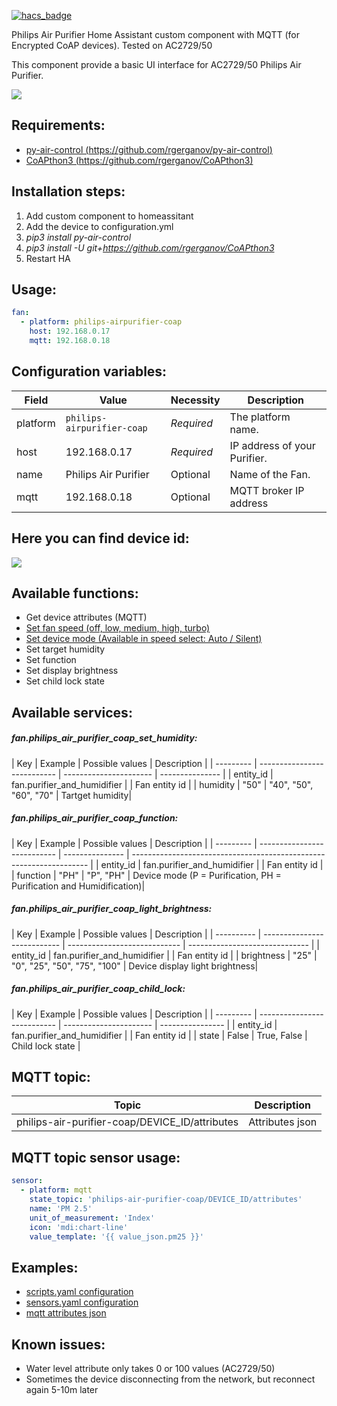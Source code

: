 [![hacs_badge](https://img.shields.io/badge/HACS-Default-orange.svg?style=for-the-badge)](https://github.com/custom-components/hacs)

Philips Air Purifier Home Assistant custom component with MQTT (for Encrypted CoAP devices).
Tested on AC2729/50

This component provide a basic UI interface for  AC2729/50 Philips Air Purifier.

![](https://gitlab.com/adamcsk1-public/philips-airpurifier-coap/-/raw/master/dashboard.png)

## Requirements:

- [py-air-control (https://github.com/rgerganov/py-air-control)](https://github.com/rgerganov/py-air-control)
- [CoAPthon3 (https://github.com/rgerganov/CoAPthon3)](https://github.com/rgerganov/CoAPthon3)

## Installation steps:

1. Add custom component to homeassitant
2. Add the device to configuration.yml
3. _pip3 install py-air-control_
4. _pip3 install -U git+https://github.com/rgerganov/CoAPthon3_
5. Restart HA

## Usage:

```yaml
fan:
  - platform: philips-airpurifier-coap
    host: 192.168.0.17
    mqtt: 192.168.0.18
```

## Configuration variables:

| Field    | Value                      | Necessity  | Description                  |
| -------- | -------------------------- | ---------- | ---------------------------- |
| platform | `philips-airpurifier-coap` | _Required_ | The platform name.           |
| host     | 192.168.0.17               | _Required_ | IP address of your Purifier. |
| name     | Philips Air Purifier       | Optional   | Name of the Fan.             |
| mqtt     | 192.168.0.18               | Optional   | MQTT broker IP address       |

## Here you can find device id:

![](https://gitlab.com/adamcsk1-public/philips-airpurifier-coap/-/raw/master/device_id.png)

## Available functions:

- Get device attributes (MQTT)
- [Set fan speed (off, low, medium, high, turbo)](https://gitlab.com/adamcsk1-public/philips-airpurifier-coap/-/raw/master/device_detail.png)
- [Set device mode (Available in speed select: Auto / Silent)](https://gitlab.com/adamcsk1-public/philips-airpurifier-coap/-/raw/master/device_detail.png)
- Set target humidity
- Set function
- Set display brightness
- Set child lock state

## Available services:

##### fan.philips_air_purifier_coap_set_humidity:

&NewLine;
| Key       | Example                     | Possible values        | Description     |
| --------- | --------------------------- | ---------------------- | --------------- |
| entity_id | fan.purifier_and_humidifier |                        | Fan entity id   |
| humidity  | "50"                        | "40", "50", "60", "70" | Tartget humidity|

##### fan.philips_air_purifier_coap_function:

&NewLine;
| Key       | Example                     | Possible values | Description                                                         |
| --------- | --------------------------- | --------------- | ------------------------------------------------------------------- |
| entity_id | fan.purifier_and_humidifier |                 | Fan entity id                                                       |
| function  | "PH"                        | "P", "PH"       | Device mode (P = Purification, PH = Purification and Humidification)|

##### fan.philips_air_purifier_coap_light_brightness:

&NewLine;
| Key        | Example                     | Possible values              | Description                    |
| ---------- | --------------------------- | ---------------------------- | ------------------------------ |
| entity_id  | fan.purifier_and_humidifier |                              | Fan entity id                  |
| brightness | "25"                        | "0", "25", "50", "75", "100" | Device display light brightness|

##### fan.philips_air_purifier_coap_child_lock:

&NewLine;
| Key       | Example                     | Possible values        | Description      |
| --------- | --------------------------- | ---------------------- | ---------------- |
| entity_id | fan.purifier_and_humidifier |                        | Fan entity id    |
| state     | False                       | True, False            | Child lock state |

## MQTT topic:

| Topic                                          | Description     |
| ---------------------------------------------- | --------------- |
| philips-air-purifier-coap/DEVICE_ID/attributes | Attributes json |

## MQTT topic sensor usage:

```yaml
sensor:
  - platform: mqtt
    state_topic: 'philips-air-purifier-coap/DEVICE_ID/attributes'
    name: 'PM 2.5'
    unit_of_measurement: 'Index'
    icon: 'mdi:chart-line'
    value_template: '{{ value_json.pm25 }}'
```

## Examples:
- [scripts.yaml configuration](https://gitlab.com/adamcsk1-public/philips-airpurifier-coap/-/blob/master/examples/scripts.yaml)
- [sensors.yaml configuration](https://gitlab.com/adamcsk1-public/philips-airpurifier-coap/-/blob/master/examples/sensors.yaml)
- [mqtt attributes json](https://gitlab.com/adamcsk1-public/philips-airpurifier-coap/-/blob/master/examples/mqtt_attributes.json)

## Known issues:
- Water level attribute only takes 0 or 100 values (AC2729/50)
- Sometimes the device disconnecting from the network, but reconnect again 5-10m later
